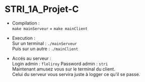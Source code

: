 # STRI_1A_Projet-C

- Compilation :<br>
```make mainServeur``` + ```make mainClient```
  
- Execution :<br>
Sur un terminal : ```./mainServeur```<br>
Puis sur un autre : ```./mainClient```<br>

- Accés au serveur :<br>
Login admin : ```floliroy``` Password admin : ```stri```<br>
Maintenant amusez vous sur le terminal du client.<br>
Celui du serveur vous servira juste à logger ce qu'il se passe.
